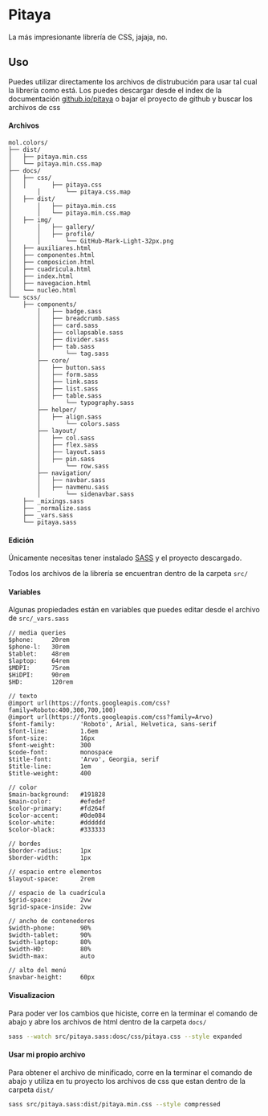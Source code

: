 # Pitaya #
La más impresionante librería de CSS, jajaja, no.


## Uso ##
Puedes utilizar directamente los archivos de distrubución para usar tal cual la librería como está. Los puedes descargar desde el index de la documentación [github.io/pitaya](http://flkt-crnpio.github.io/pitaya/) o bajar el proyecto de github y buscar los archivos de css

#### Archivos ####
```text
mol.colors/
├── dist/
│   ├── pitaya.min.css
│   └── pitaya.min.css.map
├── docs/
│   ├── css/
│   │		├── pitaya.css
│		│		└── pitaya.css.map
│   ├── dist/
│		│   ├── pitaya.min.css
│		│   └── pitaya.min.css.map
│   ├── img/
│		│   ├── gallery/
│		│   ├── profile/
│		│		└── GitHub-Mark-Light-32px.png
│   ├── auxiliares.html
│   ├── componentes.html
│   ├── composicion.html
│   ├── cuadricula.html
│   ├── index.html
│   ├── navegacion.html
│   └── nucleo.html
└── scss/
    ├── components/
		│   ├── badge.sass
		│   ├── breadcrumb.sass
		│   ├── card.sass
		│   ├── collapsable.sass
		│   ├── divider.sass
		│   ├── tab.sass
		│		└── tag.sass
		├── core/
		│   ├── button.sass
		│   ├── form.sass
		│   ├── link.sass
		│   ├── list.sass
		│   ├── table.sass
		│		└── typography.sass
		├── helper/
		│   ├── align.sass
		│		└── colors.sass
		├── layout/
		│   ├── col.sass
		│   ├── flex.sass
		│   ├── layout.sass
		│   ├── pin.sass
		│		└── row.sass
		├── navigation/
		│   ├── navbar.sass
		│   ├── navmenu.sass
		│		└── sidenavbar.sass
    ├── _mixings.sass
    ├── _normalize.sass
    ├── _vars.sass
    └── pitaya.sass
```

#### Edición ####
Únicamente necesitas tener instalado [SASS](http://sass-lang.com/) y el proyecto descargado.


Todos los archivos de la librería se encuentran dentro de la carpeta `src/`


#### Variables ####
Algunas propiedades están en variables que puedes editar desde el archivo de `src/_vars.sass`
```text
// media queries
$phone:     20rem
$phone-l:   30rem
$tablet:    48rem
$laptop:    64rem
$MDPI:      75rem
$HiDPI:     90rem
$HD:        120rem

// texto
@import url(https://fonts.googleapis.com/css?family=Roboto:400,300,700,100)
@import url(https://fonts.googleapis.com/css?family=Arvo)
$font-family:       'Roboto', Arial, Helvetica, sans-serif
$font-line:         1.6em
$font-size:         16px
$font-weight:       300
$code-font:         monospace
$title-font:        'Arvo', Georgia, serif
$title-line:        1em
$title-weight:      400

// color
$main-background:   #191828
$main-color:        #efedef
$color-primary:     #fd264f
$color-accent:      #0de084
$color-white:       #dddddd
$color-black:       #333333

// bordes
$border-radius:     1px
$border-width:      1px

// espacio entre elementos
$layout-space:      2rem

// espacio de la cuadrícula
$grid-space:        2vw
$grid-space-inside: 2vw

// ancho de contenedores
$width-phone:       90%
$width-tablet:      90%
$width-laptop:      80%
$width-HD:          80%
$width-max:         auto

// alto del menú
$navbar-height:     60px

```

#### Visualizacion ####
Para poder ver los cambios que hiciste, corre en la terminar el comando de abajo y abre los archivos de html dentro de la carpeta `docs/`
```sh
sass --watch src/pitaya.sass:dosc/css/pitaya.css --style expanded
```


#### Usar mi propio archivo ####
Para obtener el archivo de minificado, corre en la terminar el comando de abajo y utiliza en tu proyecto los archivos de css que estan dentro de la carpeta `dist/`
```sh
sass src/pitaya.sass:dist/pitaya.min.css --style compressed
```
